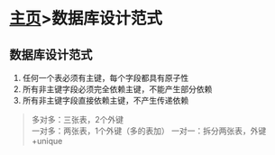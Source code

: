 # [主页](../README.md)>数据库设计范式

## 数据库设计范式

1. 任何一个表必须有主键，每个字段都具有原子性
2. 所有非主键字段必须完全依赖主键，不能产生部分依赖
3. 所有非主键字段直接依赖主键，不产生传递依赖

> 多对多：三张表，2个外键  
> 一对多：两张表，1个外键（多的表加）
> 一对一：拆分两张表，外键+unique
